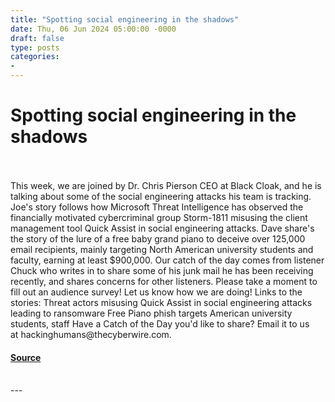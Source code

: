 ```yaml
---
title: "Spotting social engineering in the shadows"
date: Thu, 06 Jun 2024 05:00:00 -0000
draft: false
type: posts
categories: 
- 
---
```

# Spotting social engineering in the shadows

<br/>

<br/>
This week, we are joined by Dr. Chris Pierson CEO at Black Cloak, and he is talking about some of the social engineering attacks his team is tracking. Joe's story follows how Microsoft Threat Intelligence has observed the financially motivated cybercriminal group Storm-1811 misusing the client management tool Quick Assist in social engineering attacks. Dave share's the story of the lure of a free baby grand piano to deceive over 125,000 email recipients, mainly targeting North American university students and faculty, earning at least $900,000. Our catch of the day comes from listener Chuck who writes in to share some of his junk mail he has been receiving recently, and shares concerns for other listeners. Please take a moment to fill out an audience survey! Let us know how we are doing! Links to the stories: Threat actors misusing Quick Assist in social engineering attacks leading to ransomware Free Piano phish targets American university students, staff Have a Catch of the Day you'd like to share? Email it to us at hackinghumans@thecyberwire.com.

#### [Source](https://thecyberwire.com/podcasts/hacking-humans/293/notes)

<br/>
---
